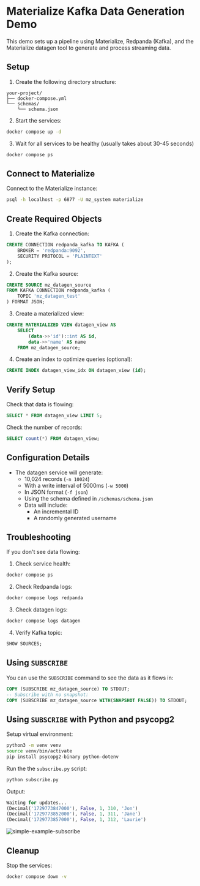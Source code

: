 # Materialize Kafka Data Generation Demo

This demo sets up a pipeline using Materialize, Redpanda (Kafka), and the Materialize datagen tool to generate and process streaming data.

## Setup

1. Create the following directory structure:
```
your-project/
├── docker-compose.yml
└── schemas/
    └── schema.json
```

2. Start the services:
```bash
docker compose up -d
```

3. Wait for all services to be healthy (usually takes about 30-45 seconds)
```bash
docker compose ps
```

## Connect to Materialize

Connect to the Materialize instance:
```bash
psql -h localhost -p 6877 -U mz_system materialize
```

## Create Required Objects

1. Create the Kafka connection:
```sql
CREATE CONNECTION redpanda_kafka TO KAFKA (
    BROKER = 'redpanda:9092',
    SECURITY PROTOCOL = 'PLAINTEXT'
);
```

2. Create the Kafka source:
```sql
CREATE SOURCE mz_datagen_source
FROM KAFKA CONNECTION redpanda_kafka (
    TOPIC 'mz_datagen_test'
) FORMAT JSON;
```

3. Create a materialized view:
```sql
CREATE MATERIALIZED VIEW datagen_view AS
    SELECT
        (data->>'id')::int AS id,
        data->>'name' AS name
    FROM mz_datagen_source;
```

4. Create an index to optimize queries (optional):
```sql
CREATE INDEX datagen_view_idx ON datagen_view (id);
```

## Verify Setup

Check that data is flowing:
```sql
SELECT * FROM datagen_view LIMIT 5;
```

Check the number of records:
```sql
SELECT count(*) FROM datagen_view;
```

## Configuration Details

- The datagen service will generate:
  - 10,024 records (`-n 10024`)
  - With a write interval of 5000ms (`-w 5000`)
  - In JSON format (`-f json`)
  - Using the schema defined in `/schemas/schema.json`
  - Data will include:
    - An incremental ID
    - A randomly generated username

## Troubleshooting

If you don't see data flowing:
1. Check service health:
```bash
docker compose ps
```

2. Check Redpanda logs:
```bash
docker compose logs redpanda
```

3. Check datagen logs:
```bash
docker compose logs datagen
```

4. Verify Kafka topic:
```sql
SHOW SOURCES;
```

## Using `SUBSCRIBE`

You can use the `SUBSCRIBE` command to see the data as it flows in:
```sql
COPY (SUBSCRIBE mz_datagen_source) TO STDOUT;
-- Subscribe with no snapshot:
COPY (SUBSCRIBE mz_datagen_source WITH(SNAPSHOT FALSE)) TO STDOUT;
```

## Using `SUBSCRIBE` with Python and psycopg2

Setup virtual environment:
```bash
python3 -m venv venv
source venv/bin/activate
pip install psycopg2-binary python-dotenv
```

Run the the `subscribe.py` script:
```bash
python subscribe.py
```

Output:

```py
Waiting for updates...
(Decimal('1729773847000'), False, 1, 310, 'Jon')
(Decimal('1729773852000'), False, 1, 311, 'Jane')
(Decimal('1729773857000'), False, 1, 312, 'Laurie')
```

![simple-example-subscribe](https://github.com/user-attachments/assets/6c92dc54-3cae-4605-ab2a-2885dad0bb86)

## Cleanup

Stop the services:
```bash
docker compose down -v
```

